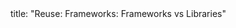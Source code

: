 <frontmatter>
title: "Reuse: Frameworks: Frameworks vs Libraries"
</frontmatter>

<include src="navbar.md" boilerplate />

<include src="unit-inPage-asFlat.md" boilerplate />
